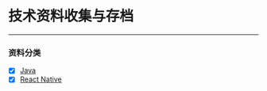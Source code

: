 # 技术资料收集与存档

------

### 资料分类

- [x] [Java](https://www.test.com)
- [x] [React Native](https://www.test.com)
